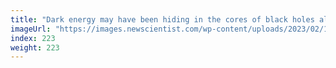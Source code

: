 ```yaml
---
title: "Dark energy may have been hiding in the cores of black holes all along"
imageUrl: "https://images.newscientist.com/wp-content/uploads/2023/02/15163011/SEI_144308396.jpg?width=600"
index: 223
weight: 223
---
```

